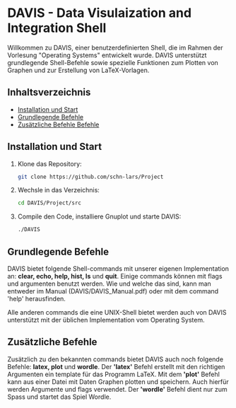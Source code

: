 # DAVIS - Data Visulaization and Integration Shell

Willkommen zu DAVIS, einer benutzerdefinierten Shell, die im Rahmen der Vorlesung "Operating Systems" entwickelt wurde. DAVIS unterstützt grundlegende Shell-Befehle sowie spezielle Funktionen zum Plotten von Graphen und zur Erstellung von LaTeX-Vorlagen.

## Inhaltsverzeichnis

- [Installation und Start](#installation-und-start)
- [Grundlegende Befehle](#grundlegende-befehle)
- [Zusätzliche Befehle Befehle](#zusätzliche-befehle)

## Installation und Start

1. Klone das Repository:
    ```sh
    git clone https://github.com/schn-lars/Project
    ```
2. Wechsle in das Verzeichnis:
    ```sh
    cd DAVIS/Project/src
    ```
3. Compile den Code, installiere Gnuplot und starte DAVIS:
    ```sh
    ./DAVIS
    ```

## Grundlegende Befehle
DAVIS bietet folgende Shell-commands mit unserer eigenen Implementation an: __clear, echo, help, hist, ls__ und __quit__.
Einige commands können mit flags und argumenten benutzt werden. Wie und welche das sind, kann man entweder im Manual (DAVIS/DAVIS_Manual.pdf) oder mit dem command 'help' herausfinden.

Alle anderen commands die eine UNIX-Shell bietet werden auch von DAVIS unterstützt mit der üblichen Implementation vom Operating System.

## Zusätzliche Befehle
Zusätzlich zu den bekannten commands bietet DAVIS auch noch folgende Befehle: __latex, plot__ und __wordle__.
Der __'latex'__ Befehl erstellt mit den richtigen Argumenten ein template für das Programm LaTeX.
Mit dem __'plot'__ Befehl kann aus einer Datei mit Daten Graphen plotten und speichern. Auch hierfür werden Argumente und flags verwendet.
Der __'wordle'__ Befehl dient nur zum Spass und startet das Spiel Wordle.
